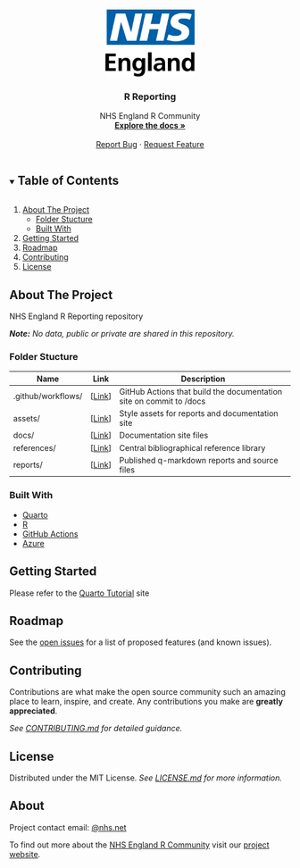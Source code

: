 <!-- PROJECT LOGO -->
<br />
<p align="center">
  <a href="https://github.com/nhsengland/nhs-r-reporting/">
    <img src="docs/assets/logos/nhs-england.jpg" alt="Logo" height="120">
  </a>

  <h3 align="center">R Reporting</h3>

  <p align="center">
    NHS England R Community
    <br />
    <a href="/"><strong>Explore the docs »</strong></a>
    <br />
    <br />
    <a href="https://github.com/nhsengland/nhs-r-reporting/issues">Report Bug</a>
    ·
    <a href="https://github.com/nhsengland/nhs-r-reporting/issues">Request Feature</a>
  </p>
</p>

<!-- TABLE OF CONTENTS -->
<details open="open">
  <summary><h2 style="display: inline-block">Table of Contents</h2></summary>
  <ol>
    <li>
      <a href="#about-the-project">About The Project</a>
      <ul>
        <li><a href="#folder-stucture">Folder Stucture</a></li>
        <li><a href="#built-with">Built With</a></li>
      </ul>
    </li>
    <li>
      <a href="#getting-started">Getting Started</a>
    <li><a href="#roadmap">Roadmap</a></li>
    <li><a href="#contributing">Contributing</a></li>
    <li><a href="#license">License</a></li>
    <!-- <li><a href="#acknowledgements">Acknowledgements</a></li> -->
  </ol>
</details>

<!-- ABOUT THE PROJECT -->

## About The Project

NHS England R Reporting repository

_**Note:** No data, public or private are shared in this repository._

### Folder Stucture

| Name | Link | Description |
| ---- | ---- | ----------- |
| .github/workflows/ | [[Link](https://github.com/nhsengland/nhs-r-reporting/tree/main/.github/workflows)]  | GitHub Actions that build the documentation site on commit to /docs |
| assets/ | [[Link](https://github.com/nhsengland/nhs-r-reporting/assets)]  | Style assets for reports and documentation site |
| docs/ | [[Link](https://github.com/nhsengland/nhs-r-reporting)]  | Documentation site files |
| references/ | [[Link](https://github.com/nhsengland/nhs-r-reporting)]  | Central bibliographical reference library |
| reports/ | [[Link](https://github.com/nhsengland/nhs-r-reporting)]  | Published q-markdown reports and source files |

### Built With

- [Quarto](https://quarto.org/)
- [R](https://www.r-project.org/)
- [GitHub Actions](https://github.com/features/actions)
- [Azure](https://azure.microsoft.com/en-gb/)

<!-- GETTING STARTED -->

## Getting Started

Please refer to the [Quarto Tutorial](https://openscapes.github.io/quarto-website-tutorial/) site

<!-- ROADMAP -->

## Roadmap

See the [open issues](https://github.com/nhsengland/nhs-r-reporting/issues) for a list of proposed features (and known issues).

<!-- CONTRIBUTING-->

## Contributing

Contributions are what make the open source community such an amazing place to learn, inspire, and create. Any contributions you make are **greatly appreciated**.

_See [CONTRIBUTING.md](https://github.com/nhsengland/nhs-r-reporting/blob/main/CONTRIBUTING.md) for detailed guidance._

<!-- LICENSE -->

## License

Distributed under the MIT License. _See [LICENSE.md](https://github.com/nhsengland/nhs-r-reporting/blob/main/LICENSE) for more information._

<!-- CONTACT -->

## About

Project contact email: [@nhs.net](mailto:@nhs.net)

To find out more about the [NHS England R Community](https://future.nhs.uk/NationalRCommunity/groupHome) visit our [project website](https://future.nhs.uk/NationalRCommunity/groupHome).

<!-- ACKNOWLEDGEMENTS
## Acknowledgements

* []()
* []()
* []() -->

